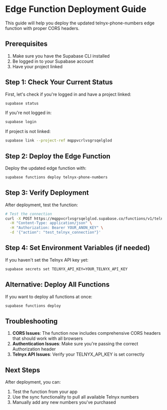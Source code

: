 # Edge Function Deployment Guide

This guide will help you deploy the updated telnyx-phone-numbers edge function with proper CORS headers.

## Prerequisites

1. Make sure you have the Supabase CLI installed
2. Be logged in to your Supabase account
3. Have your project linked

## Step 1: Check Your Current Status

First, let's check if you're logged in and have a project linked:

```bash
supabase status
```

If you're not logged in:
```bash
supabase login
```

If project is not linked:
```bash
supabase link --project-ref mqppvcrlvsgrsqelglod
```

## Step 2: Deploy the Edge Function

Deploy the updated edge function with:

```bash
supabase functions deploy telnyx-phone-numbers
```

## Step 3: Verify Deployment

After deployment, test the function:

```bash
# Test the connection
curl -X POST https://mqppvcrlvsgrsqelglod.supabase.co/functions/v1/telnyx-phone-numbers \
  -H "Content-Type: application/json" \
  -H "Authorization: Bearer YOUR_ANON_KEY" \
  -d '{"action": "test_telnyx_connection"}'
```

## Step 4: Set Environment Variables (if needed)

If you haven't set the Telnyx API key yet:

```bash
supabase secrets set TELNYX_API_KEY=YOUR_TELNYX_API_KEY
```

## Alternative: Deploy All Functions

If you want to deploy all functions at once:

```bash
supabase functions deploy
```

## Troubleshooting

1. **CORS Issues**: The function now includes comprehensive CORS headers that should work with all browsers
2. **Authentication Issues**: Make sure you're passing the correct Authorization header
3. **Telnyx API Issues**: Verify your TELNYX_API_KEY is set correctly

## Next Steps

After deployment, you can:
1. Test the function from your app
2. Use the sync functionality to pull all available Telnyx numbers
3. Manually add any new numbers you've purchased
